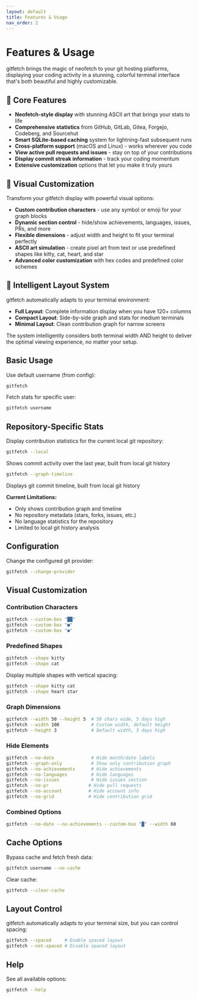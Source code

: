 ```yaml
---
layout: default
title: Features & Usage
nav_order: 2
---
```


# Features & Usage

gitfetch brings the magic of neofetch to your git hosting platforms, displaying your coding activity in a stunning, colorful terminal interface that's both beautiful and highly customizable.

## 🚀 Core Features

- **Neofetch-style display** with stunning ASCII art that brings your stats to life
- **Comprehensive statistics** from GitHub, GitLab, Gitea, Forgejo, Codeberg, and Sourcehut
- **Smart SQLite-based caching** system for lightning-fast subsequent runs
- **Cross-platform support** (macOS and Linux) - works wherever you code
- **View active pull requests and issues** - stay on top of your contributions
- **Display commit streak information** - track your coding momentum
- **Extensive customization** options that let you make it truly yours

## 🎨 Visual Customization

Transform your gitfetch display with powerful visual options:

- **Custom contribution characters** - use any symbol or emoji for your graph blocks
- **Dynamic section control** - hide/show achievements, languages, issues, PRs, and more
- **Flexible dimensions** - adjust width and height to fit your terminal perfectly
- **ASCII art simulation** - create pixel art from text or use predefined shapes like kitty, cat, heart, and star
- **Advanced color customization** with hex codes and predefined color schemes

## 🧠 Intelligent Layout System

gitfetch automatically adapts to your terminal environment:

- **Full Layout**: Complete information display when you have 120+ columns
- **Compact Layout**: Side-by-side graph and stats for medium terminals
- **Minimal Layout**: Clean contribution graph for narrow screens

The system intelligently considers both terminal width AND height to deliver the optimal viewing experience, no matter your setup.

## Basic Usage

Use default username (from config):

```bash
gitfetch
```

Fetch stats for specific user:

```bash
gitfetch username
```

## Repository-Specific Stats

Display contribution statistics for the current local git repository:

```bash
gitfetch --local
```

Shows commit activity over the last year, built from local git history

```bash
gitfetch --graph-timeline
```

Displays git commit timeline, built from local git history

**Current Limitations:**

- Only shows contribution graph and timeline
- No repository metadata (stars, forks, issues, etc.)
- No language statistics for the repository
- Limited to local git history analysis

## Configuration

Change the configured git provider:

```bash
gitfetch --change-provider
```

## Visual Customization

### Contribution Characters

```bash
gitfetch --custom-box "██"
gitfetch --custom-box "■"
gitfetch --custom-box "●"
```

### Predefined Shapes

```bash
gitfetch --shape kitty
gitfetch --shape cat
```

Display multiple shapes with vertical spacing:

```bash
gitfetch --shape kitty cat
gitfetch --shape heart star
```

### Graph Dimensions

```bash
gitfetch --width 50 --height 5  # 50 chars wide, 5 days high
gitfetch --width 100            # Custom width, default height
gitfetch --height 3             # Default width, 3 days high
```

### Hide Elements

```bash
gitfetch --no-date              # Hide month/date labels
gitfetch --graph-only           # Show only contribution graph
gitfetch --no-achievements      # Hide achievements
gitfetch --no-languages         # Hide languages
gitfetch --no-issues            # Hide issues section
gitfetch --no-pr               # Hide pull requests
gitfetch --no-account          # Hide account info
gitfetch --no-grid             # Hide contribution grid
```

### Combined Options

```bash
gitfetch --no-date --no-achievements --custom-box "█" --width 60
```

## Cache Options

Bypass cache and fetch fresh data:

```bash
gitfetch username --no-cache
```

Clear cache:

```bash
gitfetch --clear-cache
```

## Layout Control

gitfetch automatically adapts to your terminal size, but you can control spacing:

```bash
gitfetch --spaced     # Enable spaced layout
gitfetch --not-spaced # Disable spaced layout
```

## Help

See all available options:

```bash
gitfetch --help
```
